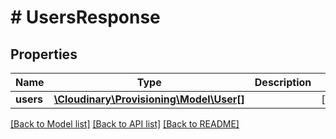 # # UsersResponse

## Properties

| Name        | Type          | Description   | Notes         |
|------------ | ------------- | ------------- | ------------- |
| **users** | [**\Cloudinary\Provisioning\Model\User[]**](User.md) |  | [optional] |

[[Back to Model list]](../../README.md#models)
[[Back to API list]](../../README.md#api-endpoints)
[[Back to README]](../../README.md)
